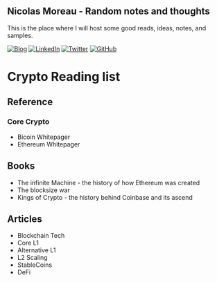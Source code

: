 ## Nicolas Moreau - Random notes and thoughts

This is the place where I will host some good reads, ideas, notes, and samples.

[![Blog](https://img.shields.io/badge/Blog-12100E?style=fplastic&logo=medium&logoColor=white)](http://blog.nmoreau.com)
[![LinkedIn](https://img.shields.io/badge/Linkedin-%230077B5.svg?style=fplastic&logo=linkedin&logoColor=white)](https://www.linkedin.com/in/nicolasmoreau/)
[![Twitter](https://img.shields.io/badge/Twitter-%231DA1F2.svg?style=plastic&logo=Twitter&logoColor=white)](https://twitter.com/nicolasmoreau)
[![GitHub](https://img.shields.io/badge/github-%23121011.svg?style=plastic&logo=github&logoColor=white)](https://github.com/nmoreau/)


# Crypto Reading list
## Reference
### Core Crypto
- Bicoin Whitepager
- Ethereum Whitepager
## Books
- The infinite Machine - the history of how Ethereum was created
- The blocksize war
- Kings of Crypto - the history behind Coinbase and its ascend

## Articles
- Blockchain Tech
- Core L1
- Alternative L1
- L2 Scaling
- StableCoins
- DeFi


